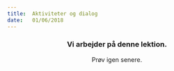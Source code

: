 ```yaml
---
title:  Aktiviteter og dialog
date:   01/06/2018
---
```


### <center>Vi arbejder på denne lektion.</center>
<center>Prøv igen senere.</center>